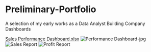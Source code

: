 # Preliminary-Portfolio
A selection of my early works as a Data Analyst
Building Company Dashboards

[Sales Performance Dashboard.xlsx](https://github.com/Joys-techspace/Preliminary-Portfolio/files/10786793/Sales.Performance.Dashboard.xlsx)
![Performance Dashboard-jpg](https://user-images.githubusercontent.com/125906122/220174082-e02ef626-1fb2-4793-88d2-a0d3a42aa2bd.PNG)
![Sales Report](https://user-images.githubusercontent.com/125906122/220172980-4bc5a16a-7c5f-4119-a5cb-af315823ac3d.PNG)
![Profit Report](https://user-images.githubusercontent.com/125906122/220172988-b102124d-178d-41bf-a3b0-b19d9e0a920f.PNG)
